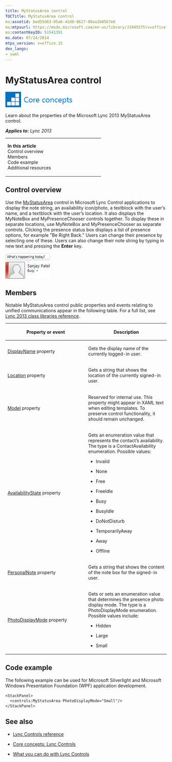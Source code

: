 ```yaml
---
title: MyStatusArea control
TOCTitle: MyStatusArea control
ms:assetid: bed55d63-05a6-42d0-8627-00aa2b05b7e6
ms:mtpsurl: https://msdn.microsoft.com/en-us/library/JJ945575(v=office.15)
ms:contentKeyID: 51541391
ms.date: 07/24/2014
mtps_version: v=office.15
dev_langs:
- xaml
---
```


# MyStatusArea control

![Core concepts](images/JJ933133.mod_icon_CoreConcepts_long(Office.15).png "Core concepts")

Learn about the properties of the Microsoft Lync 2013 MyStatusArea control.



***Applies to:** Lync 2013*

<table>
<colgroup>
<col style="width: 50%" />
<col style="width: 50%" />
</colgroup>
<tbody>
<tr class="odd">
<td><p><strong>In this article</strong><br />
Control overview<br />
Members<br />
Code example<br />
Additional resources</p></td>
<td></td>
</tr>
</tbody>
</table>

## Control overview

Use the [MyStatusArea](https://msdn.microsoft.com/en-us/library/hh363503\(v=office.15\)) control in Microsoft Lync Control applications to display the note string, an availability icon/photo, a textblock with the user’s name, and a textblock with the user’s location. It also displays the MyNoteBox and MyPresenceChooser controls together. To display these in separate locations, use MyNoteBox and MyPresenceChooser as separate controls. Clicking the presence status box displays a list of presence options, for example "Be Right Back." Users can change their presence by selecting one of these. Users can also change their note string by typing in new text and pressing the **Enter** key.

![MyStatusArea Control](images/JJ945575.MyStatusAreaControl(Office.15).png "MyStatusArea Control")

## Members

Notable MyStatusArea control public properties and events relating to unified communications appear in the following table. For a full list, see [Lync 2013 class libraries reference](https://msdn.microsoft.com/en-us/library/jj933088\(v=office.15\)).

<table>
<colgroup>
<col style="width: 50%" />
<col style="width: 50%" />
</colgroup>
<thead>
<tr class="header">
<th><p>Property or event</p></th>
<th><p>Description</p></th>
</tr>
</thead>
<tbody>
<tr class="odd">
<td><p><a href="https://msdn.microsoft.com/en-us/library/hh363484(v=office.15)">DisplayName</a> property</p></td>
<td><p>Gets the display name of the currently logged-in user.</p></td>
</tr>
<tr class="even">
<td><p><a href="https://msdn.microsoft.com/en-us/library/hh378959(v=office.15)">Location</a> property</p></td>
<td><p>Gets a string that shows the location of the currently signed-in user.</p></td>
</tr>
<tr class="odd">
<td><p><a href="https://msdn.microsoft.com/en-us/library/hh363904(v=office.15)">Model</a> property</p></td>
<td><p>Reserved for internal use. This property might appear in XAML text when editing templates. To preserve control functionality, it should remain unchanged.</p></td>
</tr>
<tr class="even">
<td><p><a href="https://msdn.microsoft.com/en-us/library/hh363918(v=office.15)">AvailabilityState</a> property</p></td>
<td><p>Gets an enumeration value that represents the contact’s availability. The type is a ContactAvailability enumeration. Possible values:</p>
<ul>
<li><p>Invalid</p></li>
<li><p>None</p></li>
<li><p>Free</p></li>
<li><p>FreeIdle</p></li>
<li><p>Busy</p></li>
<li><p>BusyIdle</p></li>
<li><p>DoNotDisturb</p></li>
<li><p>TemporarilyAway</p></li>
<li><p>Away</p></li>
<li><p>Offline</p></li>
</ul></td>
</tr>
<tr class="odd">
<td><p><a href="https://msdn.microsoft.com/en-us/library/hh345761(v=office.15)">PersonalNote</a> property</p></td>
<td><p>Gets a string that shows the content of the note box for the signed-in user.</p></td>
</tr>
<tr class="even">
<td><p><a href="https://msdn.microsoft.com/en-us/library/hh345959(v=office.15)">PhotoDisplayMode</a> property</p></td>
<td><p>Gets or sets an enumeration value that determines the presence photo display mode. The type is a PhotoDisplayMode enumeration. Possible values include:</p>
<ul>
<li><p>Hidden</p></li>
<li><p>Large</p></li>
<li><p>Small</p></li>
</ul></td>
</tr>
</tbody>
</table>

## Code example

The following example can be used for Microsoft Silverlight and Microsoft Windows Presentation Foundation (WPF) application development.

```xaml
<StackPanel>
  <controls:MyStatusArea PhotoDisplayMode="Small"/>
</StackPanel>
```

## See also

  - [Lync Controls reference](lync-controls-reference.md)

  - [Core concepts: Lync Controls](core-concepts-lync-controls.md)

  - [What you can do with Lync Controls](what-you-can-do-with-lync-controls.md)


